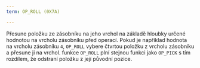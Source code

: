 ```yaml
---
term: OP_ROLL (0X7A)

---
```

Přesune položku ze zásobníku na jeho vrchol na základě hloubky určené hodnotou na vrcholu zásobníku před operací. Pokud je například hodnota na vrcholu zásobníku `4`, `OP_ROLL` vybere čtvrtou položku z vrcholu zásobníku a přesune ji na vrchol. funkce `OP_ROLL` plní stejnou funkci jako `OP_PICK` s tím rozdílem, že odstraní položku z její původní pozice.